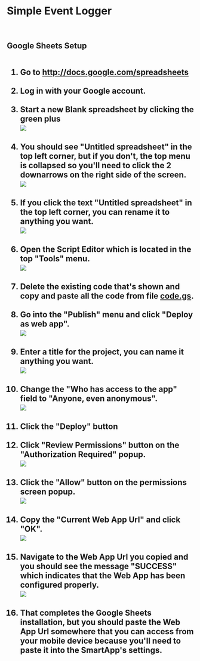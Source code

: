 <h1>Simple Event Logger<br><br></li>

<h2>Google Sheets Setup<br><br></li>

<ol>
<li>Go to <a target="_blank" href="http://docs.google.com/spreadsheets">http://docs.google.com/spreadsheets</a><br><br></li>
<li>Log in with your Google account.<br><br></li>
<li>Start a new Blank spreadsheet by clicking the green plus<br><img src="https://github.com/krlaframboise/Resources/blob/master/simple-event-logger/sheets-home.png?raw=true" /><br><br></li>
<li>You should see "Untitled spreadsheet" in the top left corner, but if you don't, the top menu is collapsed so you'll need to click the 2 downarrows on the right side of the screen.<br><img src="https://github.com/krlaframboise/Resources/blob/master/simple-event-logger/sheets-expand-menu.png?raw=true" /><br><br></li>
<li>If you click the text "Untitled spreadsheet" in the top left corner, you can rename it to anything you want.<br><img src="https://github.com/krlaframboise/Resources/blob/master/simple-event-logger/sheets-title.png?raw=true" /><br><br></li>
<li>Open the Script Editor which is located in the top "Tools" menu.<br><img src="https://github.com/krlaframboise/Resources/blob/master/simple-event-logger/sheets-script-editor-menu.png?raw=true" /><br><br></li>
<li>Delete the existing code that's shown and copy and paste all the code from file <a target="_blank" href="https://raw.githubusercontent.com/krlaframboise/SmartThings/master/smartapps/krlaframboise/simple-event-logger.src/Code.gs">code.gs</a>.<br><br></li>
<li>Go into the "Publish" menu and click "Deploy as web app".<br><img src="https://github.com/krlaframboise/Resources/blob/master/simple-event-logger/sheets-publish-menu.png?raw=true" /><br><br></li>
<li>Enter a title for the project, you can name it anything you want.<br><img src="https://github.com/krlaframboise/Resources/blob/master/simple-event-logger/sheets-project-name.png?raw=true" /><br><br></li>
<li>Change the "Who has access to the app" field to "Anyone, even anonymous".<br><img src="https://github.com/krlaframboise/Resources/blob/master/simple-event-logger/sheets-web-app-access.png?raw=true" /><br><br></li>
<li>Click the "Deploy" button<br><br></li>
<li>Click "Review Permissions" button on the "Authorization Required" popup.<br><img src="https://github.com/krlaframboise/Resources/blob/master/simple-event-logger/sheets-auth.png?raw=true" /><br><br></li>
<li>Click the "Allow" button on the permissions screen popup.<br><img src="https://github.com/krlaframboise/Resources/blob/master/simple-event-logger/sheets-allow.png?raw=true" /><br><br></li>
<li>Copy the "Current Web App Url" and click "OK".<br><img src="https://github.com/krlaframboise/Resources/blob/master/simple-event-logger/sheets-url.png?raw=true" /><br><br></li>
<li>Navigate to the Web App Url you copied and you should see the message "SUCCESS" which indicates that the Web App has been configured properly.<br><img src="https://github.com/krlaframboise/Resources/blob/master/simple-event-logger/sheets-success.png?raw=true" /><br><br></li>
<li>That completes the Google Sheets installation, but you should paste the Web App Url somewhere that you can access from your mobile device because you'll need to paste it into the SmartApp's settings.<br><br></li>
</ul>
